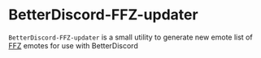BetterDiscord-FFZ-updater
=========================

`BetterDiscord-FFZ-updater` is a small utility to generate new emote list of [FFZ](http://www.frankerfacez.com/) emotes for use with BetterDiscord